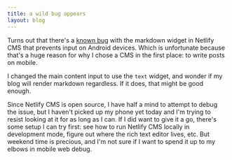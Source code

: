 ```yaml
---
title: a wild bug appears
layout: blog
---
```

Turns out that there's a [known bug](https://github.com/netlify/netlify-cms/issues/6300) with the markdown widget in Netlify CMS that prevents input on Android devices. Which is unfortunate because that's a huge reason for why I chose a CMS in the first place: to write posts on mobile.

I changed the main content input to use the `text` widget, and wonder if my blog will render markdown regardless. If it does, that might be good enough.

Since Netlify CMS is open source, I have half a mind to attempt to debug the issue, but I haven't picked up my phone yet today and I'm trying to resist looking at it for as long as I can. If I did want to give it a go, there's some setup I can try first: see how to run Netlify CMS locally in development mode, figure out where the rich text editor lives, etc. But weekend time is precious, and I'm not sure if I want to spend it up to my elbows in mobile web debug.